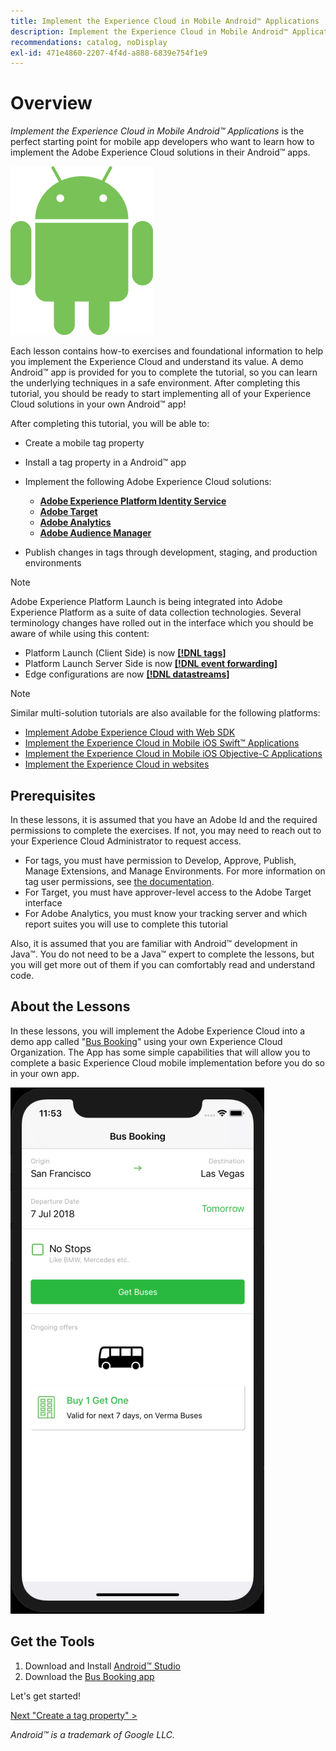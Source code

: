 ```yaml
---
title: Implement the Experience Cloud in Mobile Android™ Applications
description: Implement the Experience Cloud in Mobile Android™ Applications is the perfect starting point for mobile app developers who want to learn how to implement the Adobe Experience Cloud solutions in their mobile Android™ apps.
recommendations: catalog, noDisplay
exl-id: 471e4860-2207-4f4d-a888-6839e754f1e9
---
```

# Overview

_Implement the Experience Cloud in Mobile Android&trade; Applications_ is the perfect starting point for mobile app developers who want to learn how to implement the Adobe Experience Cloud solutions in their Android™ apps.

![Android logo](images/android/Android_Robot.png)

Each lesson contains how-to exercises and foundational information to help you implement the Experience Cloud and understand its value. A demo Android™ app is provided for you to complete the tutorial, so you can learn the underlying techniques in a safe environment. After completing this tutorial, you should be ready to start implementing all of your Experience Cloud solutions in your own Android™ app!

After completing this tutorial, you will be able to:

* Create a mobile tag property

* Install a tag property in a Android™ app

* Implement the following Adobe Experience Cloud solutions:
  * **[Adobe Experience Platform Identity Service](id-service.md)**
  * **[Adobe Target](target.md)**
  * **[Adobe Analytics](analytics.md)**
  * **[Adobe Audience Manager](audience-manager.md)**

* Publish changes in tags through development, staging, and production environments


>[!NOTE]
>
>Adobe Experience Platform Launch is being integrated into Adobe Experience Platform as a suite of data collection technologies. Several terminology changes have rolled out in the interface which you should be aware of while using this content:
>
> * Platform Launch (Client Side) is now **[[!DNL tags]](https://experienceleague.adobe.com/docs/experience-platform/tags/home.html)** 
> * Platform Launch Server Side is now **[[!DNL event forwarding]](https://experienceleague.adobe.com/docs/experience-platform/tags/event-forwarding/overview.html)** 
> * Edge configurations  are now **[[!DNL datastreams]](https://experienceleague.adobe.com/docs/experience-platform/edge/fundamentals/datastreams.html)**

>[!NOTE]
>
>Similar multi-solution tutorials are also available for the following platforms:
>
>* [Implement Adobe Experience Cloud with Web SDK](/help/tutorial-web-sdk/overview.md)
>* [Implement the Experience Cloud in Mobile iOS Swift&trade; Applications](/help/tutorial-mobile-ios-swift-implementation/overview.md)
>* [Implement the Experience Cloud in Mobile iOS Objective-C Applications](/help/tutorial-mobile-ios-objective-c-implementation/overview.md)
>* [Implement the Experience Cloud in websites](/help/tutorial-website-implementation/overview.md)

## Prerequisites

In these lessons, it is assumed that you have an Adobe Id and the required permissions to complete the exercises. If not, you may need to reach out to your Experience Cloud Administrator to request access.

* For tags, you must have permission to Develop, Approve, Publish, Manage Extensions, and Manage Environments. For more information on tag user permissions, see [the documentation](https://experienceleague.adobe.com/docs/experience-platform/tags/admin/user-permissions.html).
* For Target, you must have approver-level access to the Adobe Target interface
* For Adobe Analytics, you must know your tracking server and which report suites you will use to complete this tutorial

Also, it is assumed that you are familiar with Android™ development in Java™. You do not need to be a Java™ expert to complete the lessons, but you will get more out of them if you can comfortably read and understand code.

## About the Lessons

In these lessons, you will implement the Adobe Experience Cloud into a demo app called "[Bus Booking](https://github.com/Adobe-Marketing-Cloud/busbooking-mobileapps)" using your own Experience Cloud Organization. The App has some simple capabilities that will allow you to complete a basic Experience Cloud mobile implementation before you do so in your own app.

[![Bus Booking App](images/mobile-busBookingApp.png)](https://github.com/Adobe-Marketing-Cloud/busbooking-mobileapps)

## Get the Tools

1. Download and Install [Android™ Studio](https://developer.android.com/studio)
1. Download the [Bus Booking app](https://github.com/Adobe-Marketing-Cloud/busbooking-mobileapps)

Let's get started!

[Next "Create a tag property" >](create-a-property.md)

_Android™ is a trademark of Google LLC._

